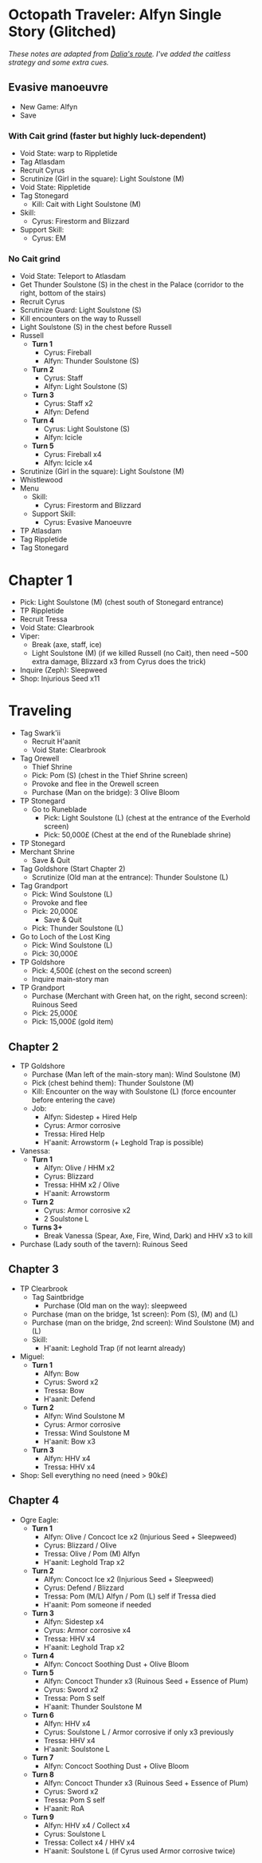 # Octopath Traveler: Alfyn Single Story (Glitched)

_These notes are adapted from [Dalia's
route](https://pastebin.com/DfVAdj3K). I've added the caitless
strategy and some extra cues._

## Evasive manoeuvre

- New Game: Alfyn
- Save

### With Cait grind (faster but highly luck-dependent)

- Void State: warp to Rippletide
- Tag Atlasdam
- Recruit Cyrus
- Scrutinize (Girl in the square): Light Soulstone (M)
- Void State: Rippletide
- Tag Stonegard
  - Kill: Cait with Light Soulstone (M)
- Skill:
  - Cyrus: Firestorm and Blizzard
- Support Skill:
  - Cyrus: EM

### No Cait grind

- Void State: Teleport to Atlasdam
- Get Thunder Soulstone (S) in the chest in the Palace (corridor to
  the right, bottom of the stairs)
- Recruit Cyrus
- Scrutinize Guard: Light Soulstone (S)
- Kill encounters on the way to Russell
- Light Soulstone (S) in the chest before Russell
- Russell
  - **Turn 1**
     - Cyrus: Fireball
     - Alfyn: Thunder Soulstone (S)
  - **Turn 2**
     - Cyrus: Staff
     - Alfyn: Light Soulstone (S)
  - **Turn 3**
     - Cyrus: Staff x2
     - Alfyn: Defend
  - **Turn 4**
     - Cyrus: Light Soulstone (S)
     - Alfyn: Icicle
  - **Turn 5**
     - Cyrus: Fireball x4
     - Alfyn: Icicle x4
- Scrutinize (Girl in the square): Light Soulstone (M)
- Whistlewood
- Menu
  - Skill:
    - Cyrus: Firestorm and Blizzard
  - Support Skill:
    - Cyrus: Evasive Manoeuvre
- TP Atlasdam
- Tag Rippletide
- Tag Stonegard

# Chapter 1

- Pick: Light Soulstone (M) (chest south of Stonegard entrance)
- TP Rippletide
- Recruit Tressa
- Void State: Clearbrook
- Viper:
  - Break (axe, staff, ice)
  - Light Soulstone (M) (if we killed Russell (no Cait), then need
    ~500 extra damage, Blizzard x3 from Cyrus does the trick)
- Inquire (Zeph): Sleepweed
- Shop: Injurious Seed x11

# Traveling

- Tag Swark'ii
  - Recruit H'aanit
  - Void State: Clearbrook
- Tag Orewell
  - Thief Shrine
  - Pick: Pom (S) (chest in the Thief Shrine screen)
  - Provoke and flee in the Orewell screen
  - Purchase (Man on the bridge): 3 Olive Bloom
- TP Stonegard
  - Go to Runeblade
	- Pick: Light Soulstone (L) (chest at the entrance of the
	  Everhold screen)
	- Pick: 50,000£ (Chest at the end of the Runeblade shrine)
- TP Stonegard
- Merchant Shrine
  - Save & Quit
- Tag Goldshore (Start Chapter 2)
  - Scrutinize (Old man at the entrance): Thunder Soulstone (L)
- Tag Grandport
  - Pick: Wind Soulstone (L)
  - Provoke and flee
  - Pick: 20,000£
    - Save & Quit
  - Pick: Thunder Soulstone (L)
- Go to Loch of the Lost King
  - Pick: Wind Soulstone (L)
  - Pick: 30,000£
- TP Goldshore
  - Pick: 4,500£ (chest on the second screen)
  - Inquire main-story man
- TP Grandport
  - Purchase (Merchant with Green hat, on the right, second screen): Ruinous Seed
  - Pick: 25,000£
  - Pick: 15,000£ (gold item)

## Chapter 2

- TP Goldshore
  - Purchase (Man left of the main-story man): Wind Soulstone (M)
  - Pick (chest behind them): Thunder Soulstone (M)
  - Kill: Encounter on the way with Soulstone (L) (force encounter
    before entering the cave)
  - Job:
    - Alfyn: Sidestep + Hired Help
    - Cyrus: Armor corrosive
    - Tressa: Hired Help
    - H'aanit: Arrowstorm (+ Leghold Trap is possible)
- Vanessa:
  - **Turn 1**
    - Alfyn: Olive / HHM x2
    - Cyrus: Blizzard
    - Tressa: HHM x2 / Olive
    - H'aanit: Arrowstorm
  - **Turn 2**
	- Cyrus: Armor corrosive x2
	- 2 Soulstone L
  - **Turns 3+**
	- Break Vanessa (Spear, Axe, Fire, Wind, Dark) and HHV x3 to kill
- Purchase (Lady south of the tavern): Ruinous Seed

## Chapter 3

- TP Clearbrook
  - Tag Saintbridge
    - Purchase (Old man on the way): sleepweed
  - Purchase (man on the bridge, 1st screen): Pom (S), (M) and (L)
  - Purchase (man on the bridge, 2nd screen): Wind Soulstone (M) and (L)
  - Skill:
    - H'aanit: Leghold Trap (if not learnt already)
- Miguel:
  - **Turn 1**
    - Alfyn: Bow
    - Cyrus: Sword x2
    - Tressa: Bow
    - H'aanit: Defend
  - **Turn 2**
    - Alfyn: Wind Soulstone M
    - Cyrus: Armor corrosive
    - Tressa: Wind Soulstone M
    - H'aanit: Bow x3
  - **Turn 3**
    - Alfyn: HHV x4
    - Tressa: HHV x4
- Shop: Sell everything no need (need > 90k£)

## Chapter 4

- Ogre Eagle:
  - **Turn 1**
    - Alfyn: Olive / Concoct Ice x2 (Injurious Seed + Sleepweed)
    - Cyrus: Blizzard / Olive
    - Tressa: Olive / Pom (M) Alfyn
    - H'aanit: Leghold Trap x2
  - **Turn 2**
    - Alfyn: Concoct Ice x2 (Injurious Seed + Sleepweed)
    - Cyrus: Defend / Blizzard
    - Tressa: Pom (M/L) Alfyn / Pom (L) self if Tressa died
    - H'aanit: Pom someone if needed
  - **Turn 3**
    - Alfyn: Sidestep x4
    - Cyrus: Armor corrosive x4
    - Tressa: HHV x4
    - H'aanit: Leghold Trap x2
  - **Turn 4**
    - Alfyn: Concoct Soothing Dust + Olive Bloom
  - **Turn 5**
    - Alfyn: Concoct Thunder x3 (Ruinous Seed + Essence of Plum)
    - Cyrus: Sword x2
    - Tressa: Pom S self
    - H'aanit: Thunder Soulstone M
  - **Turn 6**
    - Alfyn: HHV x4
    - Cyrus: Soulstone L / Armor corrosive if only x3 previously
    - Tressa: HHV x4
    - H'aanit: Soulstone L
  - **Turn 7**
    - Alfyn: Concoct Soothing Dust + Olive Bloom
  - **Turn 8**
    - Alfyn: Concoct Thunder x3 (Ruinous Seed + Essence of Plum)
    - Cyrus: Sword x2
    - Tressa: Pom S self
    - H'aanit: RoA
  - **Turn 9**
    - Alfyn: HHV x4 / Collect x4
    - Cyrus: Soulstone L
    - Tressa: Collect x4 / HHV x4
    - H'aanit: Soulstone L (if Cyrus used Armor corrosive twice)

